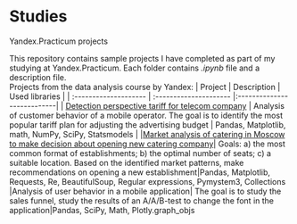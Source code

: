# Studies
Yandex.Practicum projects 

This repository contains sample projects I have completed as part of my studying at Yandex.Practicum. Each folder contains *.ipynb* file and a description file. \
Projects from the data analysis course by Yandex:
| Project              | Description         | Used libraries                 |
| :-------------------- | :--------------------- |:---------------------------|
| [Detection perspective tariff for telecom company](https://github.com/Aliya66/Studies/tree/main/Telecom) | Analysis of customer behavior of a mobile operator. The goal is to identify the most popular tariff plan for adjusting the advertising budget | Pandas, Matplotlib,  math, NumPy, SciPy, Statsmodels |
|[Market analysis of catering in Moscow to make decision about opening new catering company](https://github.com/Aliya66/Studies/tree/main/To_eat)| Goals: a) the most common format of establishments; b) the optimal number of seats; c) a suitable location. Based on the identified market patterns, make recommendations on opening a new establishment|Pandas, Matplotlib, Requests, Re, BeautifulSoup, Regular expressions, Pymystem3, Collections
|Analysis of user behavior in a mobile application| The goal is to study the sales funnel, study the results of an A/A/B-test to change the font in the application|Pandas, SciPy, Math, Plotly.graph_objs
